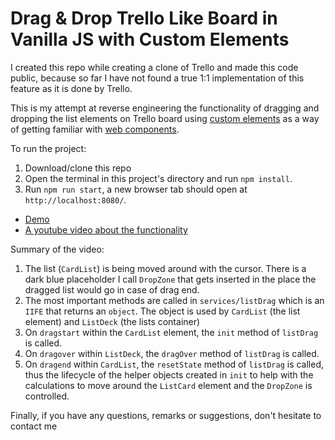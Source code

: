 # Drag & Drop Trello Like Board in Vanilla JS with Custom Elements

I created this repo while creating a clone of Trello and made this code public, because so far I have not found a true 1:1 implementation of this feature as it is done by Trello.

This is my attempt at reverse engineering the functionality of dragging and dropping the list elements on Trello board using [custom elements](https://developer.mozilla.org/en-US/docs/Web/Web_Components/Using_custom_elements) as a way of getting familiar with [web components](https://developer.mozilla.org/en-US/docs/Web/Web_Components).

To run the project:
1. Download/clone this repo
2. Open the terminal in this project's directory and run ```npm install```.
3. Run ```npm run start```, a new browser tab should open at ```http://localhost:8080/```.

- [Demo](https://drag-drop-list.herokuapp.com/)
- [A youtube video about the functionality](https://www.youtube.com/watch?v=uiPHqvgL2d4)

Summary of the video:
1. The list (```CardList```) is being moved around with the cursor. There is a dark blue placeholder I call ```DropZone``` that gets inserted in the place the dragged list would go in case of drag end.
2. The most important methods are called in ```services/listDrag``` which is an ```IIFE``` that returns an ```object```. The object is used by ```CardList``` (the list element) and ```ListDeck``` (the lists container) 
3. On ```dragstart``` within the ```CardList``` element, the ```init``` method of ```listDrag``` is called.
4. On ```dragover``` within ```ListDeck```, the ```dragOver``` method of ```listDrag``` is called.
5. On ```dragend``` within ```CardList```, the ```resetState``` method of ```listDrag``` is called, thus the lifecycle of the helper objects created in ```init``` to help with the calculations to move around the ```ListCard``` element and the ```DropZone``` is controlled.

Finally, if you have any questions, remarks or suggestions, don't hesitate to contact me
